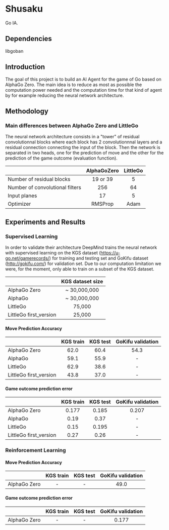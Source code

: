 Shusaku
==

Go IA.


## Dependencies

libgoban


## Introduction

The goal of this project is to build an AI Agent for the game of Go based on AlphaGo Zero. The main idea is to reduce as most as possible the computation power needed and the computation time for that kind of agent by for example reducing the neural network architecture.

## Methodology

### Main differences between AlphaGo Zero and LittleGo

The neural network architecture consists in a "tower" of residual convolutionnal blocks where each block has 2 convolutionnnal layers and a residual connection connecting the input of the block. Then the network is separated in two heads, one for the prediction of move and the other for the prediction of the game outcome (evaluation function).

|                                 | AlphaGoZero | LittleGo |
| ------------------------------- |:-----------:|:--------:|
| Number of residual blocks       | 19 or 39    | 5        |
| Number of convolutional filters | 256         | 64       |
| Input planes                    | 17          | 5        |
| Optimizer                       | RMSProp     | Adam     |


## Experiments and Results

### Supervised Learning

In order to validate their architecture DeepMind trains the neural network with supervised learning on the KGS dataset (https://u-go.net/gamerecords/) for training and testing set and GoKifu dataset (http://gokifu.com/) for validation set. Due to our computation limitation we were, for the moment, only able to train on a subset of the KGS dataset.

|                        | KGS dataset size |
| ---------------------- |:----------------:|
| AlphaGo Zero           | ~ 30,000,000     |
| AlphaGo                | ~ 30,000,000     |
| LittleGo               | 75,000           |
| LittleGo first_version | 25,000           |

#### Move Prediction Accuracy

|                        | KGS train | KGS test | GoKifu validation |
| ---------------------- |:---------:|:--------:|:-----------------:|
| AlphaGo Zero           | 62.0      | 60.4     | 54.3              |
| AlphaGo                | 59.1      | 55.9     | -                 |
| LittleGo               | 62.9      | 38.6     | -                 |
| LittleGo first_version | 43.8      | 37.0     | -                 |

#### Game outcome prediction error

|                        | KGS train | KGS test | GoKifu validation |
| ---------------------- |:---------:|:--------:|:-----------------:|
| AlphaGo Zero           | 0.177     | 0.185    | 0.207             |
| AlphaGo                | 0.19      | 0.37     | -                 |
| LittleGo               | 0.15      | 0.195    | -                 |
| LittleGo first_version | 0.27      | 0.26     | -                 |


### Reinforcement Learning

#### Move Prediction Accuracy

|                        | KGS train | KGS test | GoKifu validation |
| ---------------------- |:---------:|:--------:|:-----------------:|
| AlphaGo Zero           | -         | -        | 49.0              |

#### Game outcome prediction error

|                        | KGS train | KGS test | GoKifu validation |
| ---------------------- |:---------:|:--------:|:-----------------:|
| AlphaGo Zero           | -         | -        | 0.177             |
